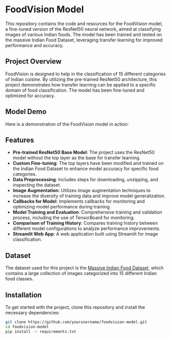 # FoodVision Model

This repository contains the code and resources for the FoodVision model, a fine-tuned version of the ResNet50 neural network, aimed at classifying images of various Indian foods. The model has been trained and tested on the massive Indian Food Dataset, leveraging transfer learning for improved performance and accuracy.

## Project Overview

FoodVision is designed to help in the classification of 15 different categories of Indian cuisine. By utilizing the pre-trained ResNet50 architecture, this project demonstrates how transfer learning can be applied to a specific domain of food classification. The model has been fine-tuned and optimized for accuracy.
## Model Demo

Here is a demonstration of the FoodVision model in action:



## Features

- **Pre-trained ResNet50 Base Model**: The project uses the ResNet50 model without the top layer as the base for transfer learning.
- **Custom Fine-tuning**: The top layers have been modified and trained on the Indian Food Dataset to enhance model accuracy for specific food categories.
- **Data Preprocessing**: Includes steps for downloading, unzipping, and inspecting the dataset.
- **Image Augmentation**: Utilizes image augmentation techniques to increase the diversity of training data and improve model generalization.
- **Callbacks for Model**: Implements callbacks for monitoring and optimizing model performance during training.
- **Model Training and Evaluation**: Comprehensive training and validation process, including the use of TensorBoard for monitoring.
- **Comparison of Training History**: Compares training history between different model configurations to analyze performance improvements.
- **Streamlit Web App**: A web application built using Streamlit for image classification.

## Dataset

The dataset used for this project is the [Massive Indian Food Dataset](https://www.kaggle.com/datasets/anshulmehtakaggl/themassiveindianfooddataset), which contains a large collection of images categorized into 15 different Indian food classes.

## Installation

To get started with the project, clone this repository and install the necessary dependencies:

```bash
git clone https://github.com/yourusername/foodvision-model.git
cd foodvision-model
pip install -r requirements.txt
